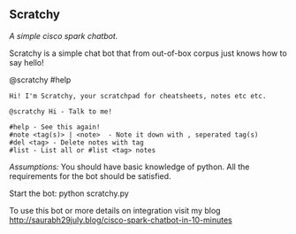 ## Scratchy

*A simple cisco spark chatbot.*

Scratchy is a simple chat bot that from out-of-box corpus just knows how to say hello!

@scratchy #help

    Hi! I'm Scratchy, your scratchpad for cheatsheets, notes etc etc.

    @scratchy Hi - Talk to me!
    
    #help - See this again!
    #note <tag(s)> | <note>  - Note it down with , seperated tag(s)
    #del <tag> - Delete notes with tag
    #list - List all or #list <tag> notes

*Assumptions:*
You should have basic knowledge of python.
All the requirements for the bot should be satisfied.

Start the bot: python scratchy.py

To use this bot or more details on integration visit my blog http://saurabh29july.blog/cisco-spark-chatbot-in-10-minutes
